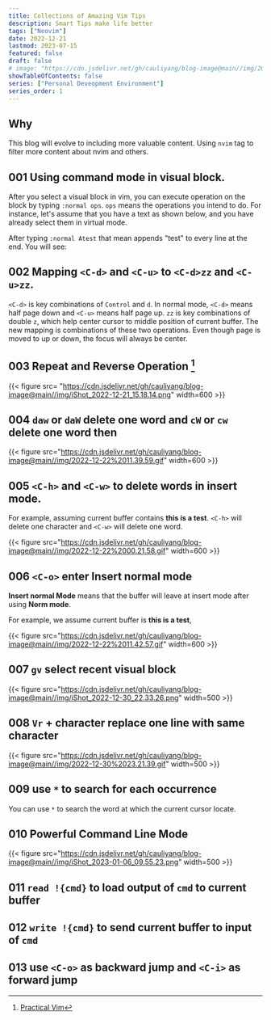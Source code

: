 ```yaml
---
title: Collections of Amazing Vim Tips
description: Smart Tips make life better
tags: ["Neovim"]
date: 2022-12-21
lastmod: 2023-07-15
featured: false
draft: false
# image: "https://cdn.jsdelivr.net/gh/cauliyang/blog-image@main//img/2022-12-22%2011.42.57.gif"
showTableOfContents: false
series: ["Personal Deveopment Environment"]
series_order: 1
---
```


## Why

This blog will evolve to including more valuable content.
Using `nvim` tag to filter more content about nvim and others.

## 001 Using command mode in visual block.

After you select a visual block in vim, you can execute operation on the block by typing `:normal ops`.
`ops` means the operations you intend to do.
For instance, let's assume that you have a text as shown below, and you have already select them in virtual mode.

After typing `:normal Atest` that mean appends "test" to every line at the end.
You will see:

## 002 Mapping `<C-d>` and `<C-u>` to `<C-d>zz` and `<C-u>zz`.

`<C-d>` is key combinations of `Control` and `d`.
In normal mode, `<C-d>` means half page down and `<C-u>` means half page up.
`zz` is key combinations of double `z`, which help center cursor to middle position of current buffer.
The new mapping is combinations of these two operations.
Even though page is moved to up or down, the focus will always be center.

## 003 Repeat and Reverse Operation [^vim]

{{< figure src= "https://cdn.jsdelivr.net/gh/cauliyang/blog-image@main//img/iShot_2022-12-21_15.18.14.png" width=600 >}}

## 004 `daw` or `daW` delete one word and `cW` or `cw` delete one word then

{{< figure src="https://cdn.jsdelivr.net/gh/cauliyang/blog-image@main//img/2022-12-22%2011.39.59.gif" width=600 >}}

## 005 `<C-h>` and `<C-w>` to delete words in **insert mode**.

For example, assuming current buffer contains **this is a test**.
`<C-h>` will delete one character and `<C-w>` will delete one word.

{{< figure src="https://cdn.jsdelivr.net/gh/cauliyang/blog-image@main//img/2022-12-22%2000.21.58.gif" width=600 >}}

## 006 `<C-o>` enter **Insert normal mode**

**Insert normal Mode** means that the buffer will leave at insert mode after using **Norm mode**.

For example, we assume current buffer is **this is a test**,

{{< figure src="https://cdn.jsdelivr.net/gh/cauliyang/blog-image@main//img/2022-12-22%2011.42.57.gif" width=600 >}}

## 007 `gv` select recent visual block

{{< figure src="https://cdn.jsdelivr.net/gh/cauliyang/blog-image@main//img/iShot_2022-12-30_22.33.26.png" width=500 >}}

## 008 `Vr` + character replace one line with same character

{{< figure src="https://cdn.jsdelivr.net/gh/cauliyang/blog-image@main//img/2022-12-30%2023.21.39.gif" width=500 >}}

## 009 use `*` to search for each occurrence

You can use `*` to search the word at which the current cursor locate.

## 010 Powerful Command Line Mode

{{< figure src="https://cdn.jsdelivr.net/gh/cauliyang/blog-image@main//img/iShot_2023-01-06_09.55.23.png" width=500 >}}

## 011 `read !{cmd}` to load output of `cmd` to current buffer

## 012 `write !{cmd}` to send current buffer to input of `cmd`

## 013 use `<C-o>` as backward jump and `<C-i>` as forward jump

<!-- links -->

[^vim]: [Practical Vim](https://pragprog.com/titles/dnvim2/practical-vim-second-edition/)
